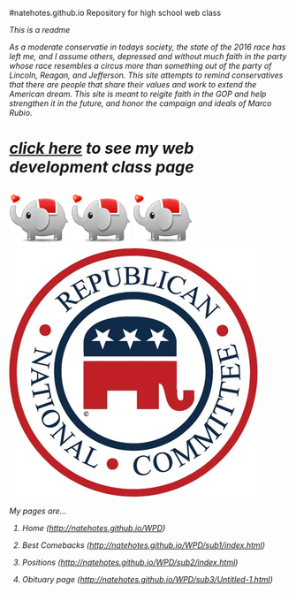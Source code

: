 #natehotes.github.io
Repository for high school web class

<em>This is a readme

As a moderate conservatie in todays society, the state of the 2016 race has left me, and I assume others, depressed and without much faith in the party whose race resembles a circus more than something out of the party of Lincoln, Reagan, and Jefferson. This site attempts to remind conservatives that there are people that share their values and work to extend the American dream. This site is meant to reigite faith in the GOP and help strengthen it in the future, and honor the campaign and ideals of Marco Rubio.  
# [click here](http://natehotes.github.io/WPD) to see my  web development class page

<img src="2f1d5d462fb7623e6972d329aa400efa.png">
<img src="2f1d5d462fb7623e6972d329aa400efa.png">
<img src="2f1d5d462fb7623e6972d329aa400efa.png">
<img src="122266-004-4FE286BB.jpg">

My pages are...

1.	Home (http://natehotes.github.io/WPD)

2.	Best Comebacks (http://natehotes.github.io/WPD/sub1/index.html)

3.	Positions (http://natehotes.github.io/WPD/sub2/index.html)

4.	 Obituary page (http://natehotes.github.io/WPD/sub3/Untitled-1.html)

